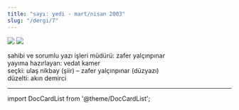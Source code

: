 ```yaml
---
title: "sayı: yedi - mart/nisan 2003"
slug: "/dergi/7"
---
```


![](/img/ky07_00_zaferyalcinpinar.jpg)
![](/img/ky07_00b_yolgezer.jpg)

sahibi ve sorumlu yazı işleri müdürü: zafer yalçınpınar  
yayıma hazırlayan: vedat kamer  
seçki: ulaş nikbay (şiir) – zafer yalçınpınar (düzyazı)  
düzelti: akın demirci    

---
import DocCardList from '@theme/DocCardList';

<DocCardList />